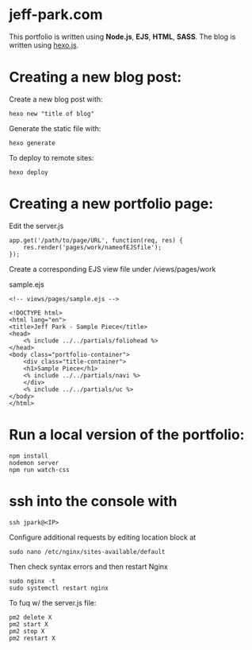 # jeff-park.com
This portfolio is written using **Node.js**, **EJS**, **HTML**, **SASS**. 
The blog is written using [hexo.js](https://hexo.io/).

#   Creating a new blog post:

Create a new blog post with: 

```
hexo new "title of blog" 
```

Generate the static file with:

```
hexo generate
```

To deploy to remote sites:

```
hexo deploy
```

# Creating a new portfolio page: 

Edit the server.js

```
app.get('/path/to/page/URL', function(req, res) {
    res.render('pages/work/nameofEJSfile');
});
```

Create a corresponding EJS view file under /views/pages/work

sample.ejs
```
<!-- views/pages/sample.ejs -->

<!DOCTYPE html>
<html lang="en">
<title>Jeff Park - Sample Piece</title>
<head>
    <% include ../../partials/foliohead %>
</head>
<body class="portfolio-container">
    <div class="title-container">
    <h1>Sample Piece</h1>
    <% include ../../partials/navi %>
    </div>
    <% include ../../partials/uc %>
</body>
</html>
```

# Run a local version of the portfolio: 

```
npm install
nodemon server
npm run watch-css
```

# ssh into the console with 

```
ssh jpark@<IP>
```

Configure additional requests by editing location block at 
```
sudo nano /etc/nginx/sites-available/default
```
Then check syntax errors and then restart Nginx
```
sudo nginx -t
sudo systemctl restart nginx
```

To fuq w/ the server.js file:
```
pm2 delete X
pm2 start X
pm2 stop X
pm2 restart X
```
